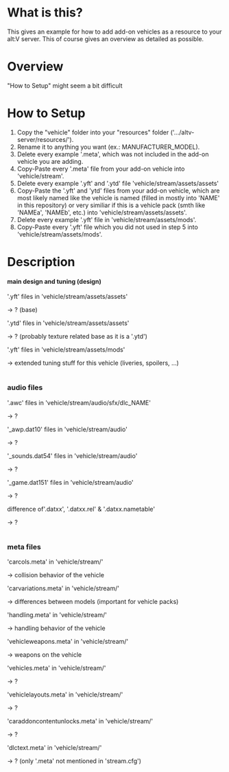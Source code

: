 # What is this?
This gives an example for how to add add-on vehicles as a resource to
your alt:V server. This of course gives an overview as detailed as possible.

# Overview
"How to Setup" might seem a bit difficult

# How to Setup
1. Copy the "vehicle" folder into your "resources" folder
('.../altv-server/resources/'). 
2. Rename it to anything you want (ex.: MANUFACTURER_MODEL).
3. Delete every example '.meta', which was not included in the add-on vehicle
you are adding.
4. Copy-Paste every '.meta' file from your add-on vehicle into 'vehicle/stream'.
5. Delete every example '.yft' and '.ytd' file 'vehicle/stream/assets/assets'
6. Copy-Paste the '.yft' and 'ytd' files from your add-on vehicle, which are
most likely named like the vehicle is named (filled in mostly into 'NAME' in
this repository) or very similiar if this is a vehicle pack (smth like 'NAMEa',
'NAMEb', etc.) into 'vehicle/stream/assets/assets'.
7. Delete every example '.yft' file in 'vehicle/stream/assets/mods'.
8. Copy-Paste every '.yft' file which you did not used in step 5 into
'vehicle/stream/assets/mods'.

# Description
#### main design and tuning (design)

'.yft' files in 'vehicle/stream/assets/assets'

-> ? (base)

'.ytd' files in 'vehicle/stream/assets/assets'

-> ? (probably texture related base as it is a '.ytd')

'.yft' files in 'vehicle/stream/assets/mods'

-> extended tuning stuff for this vehicle (liveries, spoilers, ...)

#
### audio files

'.awc' files in 'vehicle/stream/audio/sfx/dlc_NAME'

-> ?

'_awp.dat10' files in 'vehicle/stream/audio'

-> ?

'_sounds.dat54' files in 'vehicle/stream/audio'

-> ?

'_game.dat151' files in 'vehicle/stream/audio'

-> ?

difference of'.datxx', '.datxx.rel' & '.datxx.nametable'

-> ?


#
### meta files

'carcols.meta' in 'vehicle/stream/'

-> collision behavior of the vehicle

'carvariations.meta' in 'vehicle/stream/'

-> differences between models (important for vehicle packs)

'handling.meta' in 'vehicle/stream/'

-> handling behavior of the vehicle

'vehicleweapons.meta' in 'vehicle/stream/'

-> weapons on the vehicle

'vehicles.meta' in 'vehicle/stream/'

-> ?

'vehiclelayouts.meta' in 'vehicle/stream/'

-> ?

'caraddoncontentunlocks.meta' in 'vehicle/stream/'

-> ?

'dlctext.meta' in 'vehicle/stream/'

-> ? (only '.meta' not mentioned in 'stream.cfg')

